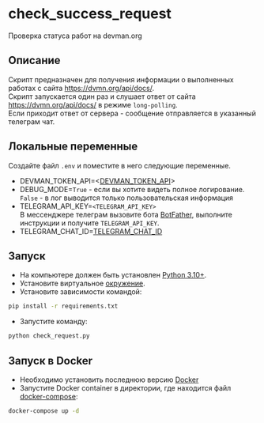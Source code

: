# check_success_request
Проверка статуса работ на devman.org

## Описание
Скрипт предназначен для получения информации о выполненных работах с сайта https://dvmn.org/api/docs/.  
Скрипт запускается один раз и слушает ответ от сайта https://dvmn.org/api/docs/ в режиме `long-polling`.  
Если приходит ответ от сервера - сообщение отправляется в указанный телеграм чат. 

## Локальные переменные

Создайте файл `.env` и поместите в него следующие переменные.  
- DEVMAN_TOKEN_API=<[DEVMAN_TOKEN_API](https://dvmn.org/api/docs/)>
- DEBUG_MODE=`True` - если вы хотите видеть полное логирование. `False` - в лог выводится только пользовательская информация
- TELEGRAM_API_KEY=`<TELEGRAM_API_KEY>`  
В мессенджере телеграм вызовите бота [BotFather](https://t.me/BotFather/), выполните инструкции и получите `TELEGRAM_API_KEY`.
- TELEGRAM_CHAT_ID=[TELEGRAM_CHAT_ID](https://t.me/username_to_id_bot)

## Запуск

- На компьютере должен быть установлен [Python 3.10+](https://www.python.org).
- Установите виртуальное [окружение](https://docs.python.org/3/tutorial/venv.html).
- Установите зависимости командой:
``` bash
pip install -r requirements.txt
```
- Запустите команду:
```bash
python check_request.py
```

## Запуск в Docker
- Необходимо установить последнюю версию [Docker](https://www.docker.com)
- Запустите Docker container в директории, где находится файл [docker-compose](docker-compose.yml):
```bash 
docker-compose up -d
```
